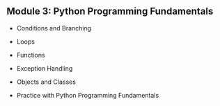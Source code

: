 ## Module 3: Python Programming Fundamentals

* Conditions and Branching

* Loops

* Functions

* Exception Handling

* Objects and Classes

* Practice with Python Programming Fundamentals
